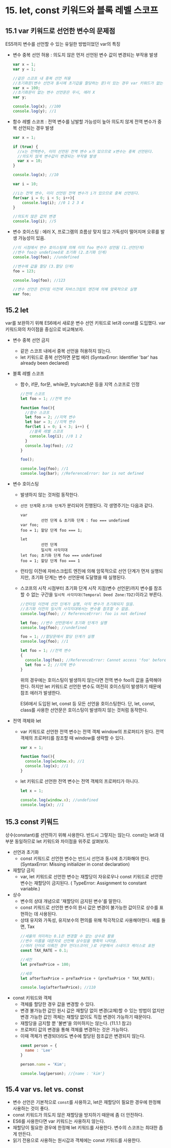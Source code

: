 # 15. let, const 키워드와 블록 레벨 스코프

## 15.1 var 키워드로 선언한 변수의 문제점

ES5까지 변수를 선언할 수 있는 유일한 방법이었던 var의 특징
- 변수 중복 선언 허용 : 의도치 않은 먼저 선언된 변수 값이 변경되는 부작용 발생

  ```js
  var x = 1;
  var y = 1;

  //같은 스코프 내 중복 선언 허용
  //초기화문(변수 선언과 동시에 초기갑을 할당하는 문)이 있는 경우 var 키워드가 없는 것처럼 동작
  var x = 100;
  //초기화문이 없는 변수 선언문은 무시, 에러 X
  var y;

  console.log(x); //100
  console.log(y); //1
  ```
- 함수 레벨 스코프 : 전역 변수를 남발할 가능성이 높아 의도치 않게 전역 변수가 중복 선언되는 경우 발생
  ```js
  var x = 1;

  if (true) {
    //x는 전역변수, 이미 선언된 전역 변수 x가 있으므로 x변수는 중복 선언된다.
    //의도치 않게 변수값이 변경되는 부작용 발생
    var x = 10;
  }

  console.log(x); //10
  ```
  ```js
  var i = 10;

  //i는 전역 변수, 이미 선언된 전역 변수가 i가 있으므로 중복 선언된다.
  for(var i = 0; i < 5; i++){
      console.log(i); //0 1 2 3 4 
  }

  //의도치 않은 값의 변경
  console.log(i); //5
  ```
- 변수 호이스팅 : 에러 X, 프로그램의 흐름상 맞지 않고 가독성이 떨어지며 오류를 발생 가능성이 있음.
  ```js
  //이 시점에서 변수 호이스팅에 의해 이미 foo 변수가 성언됨 (1.선언단계)
  //변수 foo는 undefined로 초기화 (2.초기화 단계) 
  console.log(foo); //undefined

  //변수에 값을 할당 (3.할당 단계)
  foo = 123;

  console.log(foo); //123

  //변수 선언은 런타임 이전에 자바스크립트 엔진에 의해 암묵적으로 실행
  var foo;
  ```

## 15.2 let 

var를 보완하기 위해 ES6에서 새로운 변수 선언 키워드로 let과 const를 도입했다. var 키워드와의 차이점을 중심으로 비교해보자.

- 변수 중복 선언 금지
  - 같은 스코프 내에서 중복 선언을 허용하지 않는다.
  - let 키워드로 중복 선언하면 문법 에러 (SyntaxError: Identifier 'bar' has already been declared)
- 블록 레벨 스코프
  - 함수, if문, for문, while문, try/catch문 등을 지역 스코프로 인정
    ```js
    //전역 스코프
    let foo = 1; //전역 변수

    function foo(){ 
      //함수 스코프
      let foo = 2; //지역 변수
      let bar = 3; //지역 변수
      for(let i = 0; i < 3; i++) {
        //블록 레벨 스코프
        console.log(i); //0 1 2
      }
      console.log(foo); //2
    }

    foo();

    console.log(foo); //1
    console.log(bar); //ReferenceError: bar is not defined
    ```
- 변수 호이스팅
  - 발생하지 않는 것처럼 동작한다.
  - `선언 단계`와 `초기화 단계`가 분리되어 진행된다. 각 생명주기는 다음과 같다.
    ```
    var
             선언 단계 & 초기화 단계 : foo === undefined
    var foo;
    foo = 1; 할당 단계 foo === 1; 

    let
             선언 단계
             일시적 사각지대
    let foo; 초기화 단계 foo === undefined
    foo = 1; 할당 단계 foo === 1
    ```
  - 런타임 이전에 자바스크립트 엔진에 의해 암묵적으로 선언 단계가 먼저 실행되지만, 초기화 단계는 변수 선언문에 도달했을 때 실행된다.
  - 스코프의 시작 시점부터 초기화 단계 시작 지점(변수 선언문)까지 변수를 참조할 수 없는 구간을 `일시적 사각지대(Temporal Deed Zone:TDZ)`이라고 부른다.
    ```js
    //런타임 이전에 선언 단계가 실행, 아직 변수가 초기화되지 않음.
    //초기화 이전의 일시적 사각지대에서는 변수를 참조할 수 없음.
    console.log(foo); // ReferenceError: foo is not defined

    let foo; //변수 선언문에서 초기화 단계가 실행
    console.log(foo); //undefined

    foo = 1; //할당문에서 할당 단계가 실행
    console.log(foo); //1
    ```
    
    ```js
    let foo = 1; //전역 변수
    {
      console.log(foo); //ReferenceError: Cannot access 'foo' before initialization
      let foo = 2; //지역 변수
    }
    ```
    위의 경우에는 호이스팅이 발생하지 않는다면 전역 변수 foo의 값을 출력해야 한다. 하지만 let 키워드로 선언한 변수도 여전히 호이스팅이 발생하기 때문에 참조 에러가 발생한다.

    ES6에서 도입된 let, const 등 모든 선언을 호이스팅한다. 단, let, const, class를 사용한 선언문은 호이스팅이 발생하지 않는 것처럼 동작한다.

- 전역 객체와 let
  - var 키워드로 선언한 전역 변수는 전역 객체 window의 프로퍼티가 된다. 전역 객체의 프로퍼티를 참조할 때 window를 생략할 수 있다.
    ```js
    var x = 1;
    
    function foo(){
      console.log(window.x); //1
      console.log(x); //1
    }
    ```
  - let 키워드로 선언한 전역 변수는 전역 객체의 프로퍼티가 아니다. 
    ```js
    let x = 1;
    
    console.log(window.x); //undefined
    console.log(x); //1
    ```

## 15.3 const 키워드

상수(constant)를 선언하기 위해 사용한다. 반드시 그렇지는 않는다. const는 let과 대부분 동일하므로 let 키워드와 차이점을 위주로 살펴보자.

- 선언과 초기화
  - const 키워드로 선언한 변수는 반드시 선언과 동시에 초기화해야 한다. (SyntaxError: Missing initializer in const declaration)
- 재할당 금지
  - var, let 키워드로 선언한 변수는 재할당이 자유로우나 const 키워드로 선언한 변수는 재할당이 금지된다. ( TypeError: Assignment to constant variable.)
- 상수
  - 변수의 상대 개념으로 '재할당이 금지된 변수'를 말한다.
  - const 키워드로 선언한 변수의 원시 값은 변경이 불가능한 값이므로 상수를 표현하는 데 사용된다.
  - 상태 유지와 가독성, 유지보수의 편의를 위해 적극적으로 사용해야한다. 예를 들면, Tax
      ```js
      //세율의 의미하는 0.1은 변경할 수 없는 상수로 활용
      //변수 이름을 대문자로 선언해 상수임을 명확히 나타냄.
      //여러 단어로 이뤄진 경우 언더스코어(_)로 구분해서 스네이크 케이스로 표현
      const TAX_RATE = 0.1;

      //세전
      let preTaxPrice = 100;

      //세후
      let afterTaxPrice = preTaxPrice + (preTaxPrice * TAX_RATE);

      console.log(afterTaxPrice); //110
      ```
- const 키워드와 객체
  - 객체를 할당한 경우 값을 변경할 수 있다.
  - 변경 불가능한 값인 원시 값은 재할당 없이 변경(교체)할 수 있는 방법이 없지만 변경 가능한 값인 객체는 재할당 없이도 직접 변경이 가능하기 때문이다.
  - 재할당을 금지할 뿐 '불변'을 의미하지는 않는다. (11.1.1 참고)
  - 프로퍼티 값의 변경을 통해 객체를 변경하는 것은 가능하다.
  - 이때 객체가 변경되더라도 변수에 할당된 참조값은 변경되지 않는다.
      ```js
      const person = {
        name : 'Lee'
      }

      person.name = 'Kim';

      console.log(person); //{name : 'kim'} 
      ```

## 15.4 var vs. let vs. const
- 변수 선언은 기본적으로 `const`를 사용하고, let은 재할당이 필요한 경우에 한정해 사용하는 것이 좋다.
- const 키워드가 의도치 않은 재할당을 방지하기 때문에 좀 더 안전하다.
- ES6를 사용한다면 var 키워드는 사용하지 않는다.
- 재할당이 필요한 경우에 한정해 let 키워드를 사용한다. 변수의 스코프는 최대한 좁게 만든다.
- 읽기 전용으로 사용하는 원시갑과 객체에는 const 키워드를 사용한다.